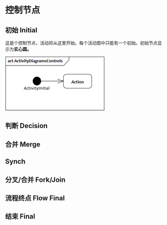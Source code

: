 # 控制节点

## 初始 Initial

这是个控制节点，活动将从这里开始。每个活动图中只能有一个初始。初始节点显示为**实心圆。**



![](.gitbook/assets/image%20%2814%29.png)

## 判断 Decision



## 合并 Merge





## Synch



## 分叉/合并 Fork/Join





## 流程终点 Flow Final





## 结束 Final




